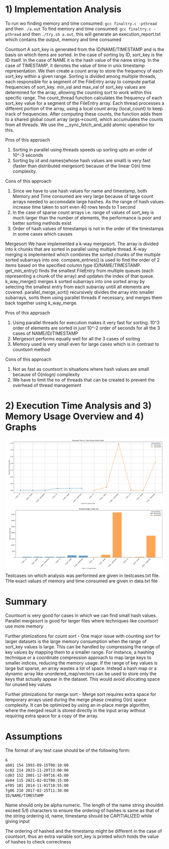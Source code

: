 # 1) Implementation Analysis
To run wo finding memory and time consumed: ```gcc finaltry.c -pthread``` and then ```./a.out```
To find memory and time consumed: ```gcc finaltry.c -pthread``` and then ```./try.sh a.out```, this will generate an execution_report.txt which contains the output, memory and time consumed

Countsort
A sort_key is generated from the ID/NAME/TIMESTAMP and is the basis on which items are sorted. In the case of sorting by ID, sort_key is the ID itself. In the case of NAME it is the hash value of the name string. In the case of TIMESTAMP, it denotes the value of time in unix timestamp representation.
We then create a count array to store the frequency of each sort_key within a given range. Sorting is divided among multiple threads, each responsible for a segment of the FileEntry array to compute partial frequencies of sort_key. min_val and max_val of sort_key values are determined for the array, allowing the counting sort to work within this specific range.
The count_thread function calculates the frequency of each sort_key value for a segment of the FileEntry array. Each thread processes a different portion of the array, using a local count array (local_count) to keep track of frequencies. After computing these counts, the function adds them to a shared global count array (args->count), which accumulates the counts from all threads. We use the __sync_fetch_and_add atomic operation for this.

Pros of this approach
1) Sorting in parallel using threads speeds up sorting upto an order of 10^-3 seconds
2) Sorting by id and names(whose hash values are small) is very fast (faster than distributed mergesort) because of the linear O(n) time complexity.

Cons of this approach
1) Since we have to use hash values for name and timestamp, both Memory and Time consumed are very large because of large count arrays needed to accomodate large hashes. As the range of hash values increase time taken to sort even 40 rows tends to 1 second
2) In the case of sparse count arrays i.e. range of values of sort_key is much larger than the number of elements, the performance is poor and better sorting methods exist
3) Order of hash values of timestamps is not in the order of the timestamps in some cases which causes

Mergesort
We have implemented a k-way mergesort. The array is divided into k chunks that are sorted in parallel using multiple thread. K-way merging is implemented which combines the sorted chunks of the multiple sorted subarrays into one.
compare_entries() is used to find the order of 2 items based on the specified column type ID/NAME/TIMESTAMP.
get_min_entry() finds the smallest FileEntry from multiple queues (each representing a chunk of the array) and updates the index of that queue.
k_way_merge() merges k sorted subarrays into one sorted array by selecting the smallest entry from each subarray untill all elements are covered.
parallel_merge_sort() recursively divides the array into smaller subarrays, sorts them using parallel threads if necessary, and merges them back together using k_way_merge.
 
Pros of this approach
1) Using parallel threads for execution makes it very fast for sorting. 10^3 order of elements are sorted in just 10^-2 order of seconds for all the 3 cases of NAME/ID/TIMESTAMP
2) Mergesort performs equally well for all the 3 cases of sorting
3) Memory used is very small even for large cases which is in contrast to countsort method

Cons of this approach
1) Not as fast as countsort in situations where hash values are small because of O(nlogn) complexity
2) We have to limit the no of threads that can be created to prevent the overhead of thread management

# 2) Execution Time Analysis and 3) Memory Usage Overview and 4) Graphs
![analysis](./1.png)
![analysis](./2.png)
Testcases on which analysis was performed are given in testcases.txt file. THe exact values of memory and time consumed are given in data.txt file

# Summary
Countsort is very good for cases in which we can find small hash values. Parallel mergesort is good for larger files where techniques like countsort use more memory

Further ptimizations for count sort - One major issue with counting sort for larger datasets is the large memory consumption when the range of sort_key values is large. This can be handled by compressing the range of key values by mapping them to a smaller range. For instance, a hashing technique or a coordinate compression approach to map large keys to smaller indices, reducing the memory usage.
If the range of key values is large but sparse, an array wastes a lot of space. Instead a hash map or a dynamic array like unordered_map/vectors can be used to store only the keys that actually appear in the dataset. This would avoid allocating space for unused key values.

Further ptimizations for merge sort - Merge sort requires extra space for temporary arrays used during the merge phase creating O(n) space complexity. It can be optimized by using an in-place merge algorithm, where the merged result is stored directly in the input array without requiring extra space for a copy of the array.

# Assumptions
The format of any test case should be of the following form:
```
6
ab01 154 1993-09-15T08:10:00
bc02 214 2023-11-20T13:00:00
cd03 152 2001-12-09T16:45:00
de04 115 2021-02-01T08:15:00
ef05 101 2014-11-01T10:55:00
fg06 210 2017-02-25T11:30:00
ID/NAME/TIMESTAMP
```

Name should only be alpha numeric. The length of the name string shouldnt exceed 5/6 characters to ensure the ordering of hashes is same as that of the string ordering id, name, timestamp should be CAPITIALIZED while giving input

The ordering of hashed and the timestamp might be different in the case of countsort, thus an extra variable sort_key is printed which holds the value of hashes to check correctness

